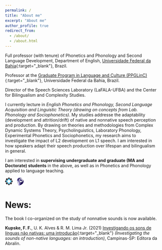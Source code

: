 ```yaml
---
permalink: /
title: "About me"
excerpt: "About me"
author_profile: true
redirect_from: 
  - /about/
  - /about.html
---
```


Full professor (with tenure) of Phonetics and Phonology and Second Language Development, Department of English, [Universidade Federal da Bahia](https://www.ufba.br){:target="_blank"}, Brazil.

Professor at the [Graduate Program in Language and Culture (PPGLinC)](http://www.ppglinc.ufba.br/){:target="_blank"}, Universidade Federal da Bahia, Brazil.

Director of the Speech Sciences Laboratory (LaFALA-UFBA) and the Center for Bilingualism and Complexity Studies.

I currently lecture in *English Phonetics and Phonology, Second Language Acquisition and Linguistic Theory (drawing on concepts from Lab. Phonology and Sociophonetics)*. My studies addresse the adaptability (development and attrition/drift) of native and nonnative speech perception and production. By drawing on theories and methodologies from Complex Dynamic Systems Theory, Psycholinguistics, Laboratory Phonology, Experimental Phonetics and Sociophonetics, my research aims to investigate the impact of L2 development on L1 speech. I am interested in how speakers adapt their speech production over lifespan and bilingualism in general. 

I am interested in **supervising undergraduate and graduate (MA and Doctorate) students** in the above, as well as in Phonetics and Phonology applied to language teaching. 


<a href="	osf.io/rabw7" target="_blank"><img src="/images/osf.png" style="float: left; width: 5%; margin-right: 1%; margin-bottom: 0.5em;"></a><a href="http://lattes.cnpq.br/5896539533884923" target="_blank"><img src="/images/lattes-azul-2.png" style="float: left; width: 8%; margin-right: 2%; margin-bottom: 0.5em;"></a>


<br />
<br />


# News:

The book I co-organized on the study of nonnative sounds is now available. 

**Kupske, F. F.**, U. K. Alves & R. M. Lima Jr. (2021) [Investigando os sons de línguas não nativas: uma introdução](https://editora.abralin.org/publicacoes/investigando-os-sons-de-linguas-nao-nativas/){:target="_blank"} *(Investigating the sounds of non-native languages: an introduction)*, Campinas-SP: Editora da Abralin.
